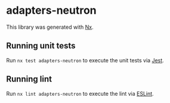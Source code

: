 # adapters-neutron

This library was generated with [Nx](https://nx.dev).

## Running unit tests

Run `nx test adapters-neutron` to execute the unit tests via [Jest](https://jestjs.io).

## Running lint

Run `nx lint adapters-neutron` to execute the lint via [ESLint](https://eslint.org/).
